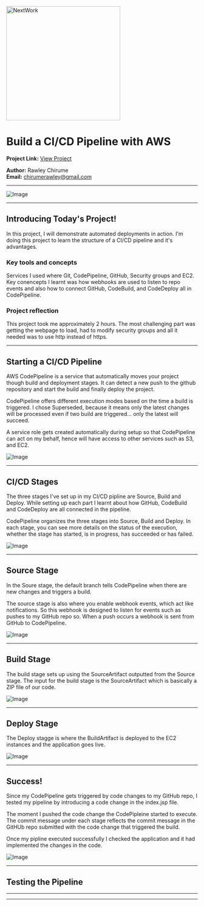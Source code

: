 <img src="https://cdn.prod.website-files.com/677c400686e724409a5a7409/6790ad949cf622dc8dcd9fe4_nextwork-logo-leather.svg" alt="NextWork" width="300" />

# Build a CI/CD Pipeline with AWS

**Project Link:** [View Project](http://learn.nextwork.org/projects/aws-devops-codepipeline-updated)

**Author:** Rawley Chirume  
**Email:** chirumerawley@gmail.com

---

![Image](http://learn.nextwork.org/encouraged_beige_beautiful_goat/uploads/aws-devops-codepipeline-updated_fbdetger)

---

## Introducing Today's Project!

In this project, I will demonstrate automated deployments in action. I'm doing this project to learn the structure of a CI/CD pipeline and it's advantages.

### Key tools and concepts

Services I used where Git, CodePipeline, GitHub, Security groups and EC2. Key conencepts I learnt was how webhooks are used to listen to repo events and also how to connect GitHub, CodeBuild, and CodeDeploy all in CodePipeline.

### Project reflection

This project took me approximately 2 hours. The most challenging part was getting the webpage to load, had to modify security groups and all it needed was to use http instead of https.

---

## Starting a CI/CD Pipeline

AWS CodePipeline is a service that automatically moves your project though build and deployment stages. It can detect a new push to the github repository and start the build and finally deploy the project.

CodePipeline offers different execution modes based on the time a build is triggered. I chose Superseded, because it means only the latest changes will be processed even if two build are triggered... only the latest will succeed.

A service role gets created automatically during setup so that CodePipeline can act on my behalf, hence will have access to other services such as S3, and EC2.

![Image](http://learn.nextwork.org/encouraged_beige_beautiful_goat/uploads/aws-devops-codepipeline-updated_gdnhtm)

---

## CI/CD Stages

The three stages I've set up in my CI/CD pipline are Source, Build and Deploy. While setting up each part I learnt about how GitHub, CodeBuild and CodeDeploy are all connected in the pipeline.

CodePipeline organizes the three stages into Source, Build and Deploy. In each stage, you can see more details on the status of the execution, whether the stage has started, is in progress, has succeeded or has failed.

![Image](http://learn.nextwork.org/encouraged_beige_beautiful_goat/uploads/aws-devops-codepipeline-updated_fbdetger)

---

## Source Stage

In the Soure stage, the default branch tells CodePipeline when there are new changes and triggers a build.

The source stage is also where you enable webhook events, which act like notifications. So this webhook is designed to listen for events such as pushes to my GitHub repo so. When a push occurs a webhook is sent from GitHub to CodePipeline.

![Image](http://learn.nextwork.org/encouraged_beige_beautiful_goat/uploads/aws-devops-codepipeline-updated_sergt)

---

## Build Stage

The build stage sets up using the SourceArtifact outputted from the Source stage. The input for the build stage is the SourceArtifact which is basically a ZIP file of our code.

![Image](http://learn.nextwork.org/encouraged_beige_beautiful_goat/uploads/aws-devops-codepipeline-updated_j1k2l3m4)

---

## Deploy Stage

The Deploy stagge is where the BuildArtifact is deployed to the EC2 instances and the application goes live.

![Image](http://learn.nextwork.org/encouraged_beige_beautiful_goat/uploads/aws-devops-codepipeline-updated_m4n5o6p7)

---

## Success!

Since my CodePipeline gets triggered by code changes to my GitHub repo, I tested my pipeline by introducing a code change in the index.jsp file.

The moment I pushed the code change the CodePipleine started to execute. The commit message under each stage reflects the commit message in the GitHUb repo submitted with the code change that triggered the build.

Once my pipline executed successfully I checked the application and it had implemented the changes in the code.

![Image](http://learn.nextwork.org/encouraged_beige_beautiful_goat/uploads/aws-devops-codepipeline-updated_e1f2g3h4)

---

## Testing the Pipeline

---

---
